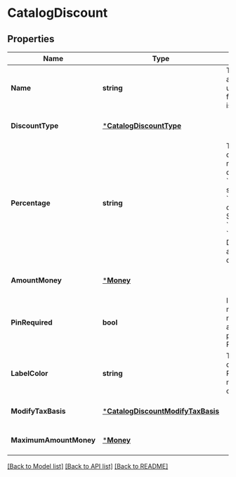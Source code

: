 # CatalogDiscount

## Properties

 Name                   | Type                                                                   | Description                                                                                                                                                                                                                                                                                                                                                                                       | Notes                        
------------------------|------------------------------------------------------------------------|---------------------------------------------------------------------------------------------------------------------------------------------------------------------------------------------------------------------------------------------------------------------------------------------------------------------------------------------------------------------------------------------------|------------------------------
 **Name**               | **string**                                                             | The discount name. This is a searchable attribute for use in applicable query filters, and its value length is of Unicode code points.                                                                                                                                                                                                                                                            | [optional] [default to null] 
 **DiscountType**       | [***CatalogDiscountType**](CatalogDiscountType.md)                     |                                                                                                                                                                                                                                                                                                                                                                                                   | [optional] [default to null] 
 **Percentage**         | **string**                                                             | The percentage of the discount as a string representation of a decimal number, using a &#x60;.&#x60; as the decimal separator and without a &#x60;%&#x60; sign. A value of &#x60;7.5&#x60; corresponds to &#x60;7.5%&#x60;. Specify a percentage of &#x60;0&#x60; if &#x60;discount_type&#x60; is &#x60;VARIABLE_PERCENTAGE&#x60;.  Do not use this field for amount-based or variable discounts. | [optional] [default to null] 
 **AmountMoney**        | [***Money**](Money.md)                                                 |                                                                                                                                                                                                                                                                                                                                                                                                   | [optional] [default to null] 
 **PinRequired**        | **bool**                                                               | Indicates whether a mobile staff member needs to enter their PIN to apply the discount to a payment in the Square Point of Sale app.                                                                                                                                                                                                                                                              | [optional] [default to null] 
 **LabelColor**         | **string**                                                             | The color of the discount display label in the Square Point of Sale app. This must be a valid hex color code.                                                                                                                                                                                                                                                                                     | [optional] [default to null] 
 **ModifyTaxBasis**     | [***CatalogDiscountModifyTaxBasis**](CatalogDiscountModifyTaxBasis.md) |                                                                                                                                                                                                                                                                                                                                                                                                   | [optional] [default to null] 
 **MaximumAmountMoney** | [***Money**](Money.md)                                                 |                                                                                                                                                                                                                                                                                                                                                                                                   | [optional] [default to null] 

[[Back to Model list]](../README.md#documentation-for-models) [[Back to API list]](../README.md#documentation-for-api-endpoints) [[Back to README]](../README.md)

